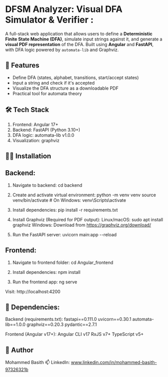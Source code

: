 # DFSM Analyzer: Visual DFA Simulator & Verifier :
A full-stack web application that allows users to define a **Deterministic Finite State Machine (DFA)**, simulate input strings against it, and generate a **visual PDF representation** of the DFA. Built using **Angular** and **FastAPI**, with DFA logic powered by `automata-lib` and Graphviz.

## 🚀 Features
- Define DFA (states, alphabet, transitions, start/accept states)
- Input a string and check if it's accepted
- Visualize the DFA structure as a downloadable PDF
- Practical tool for automata theory

## 🛠️ Tech Stack
1. Frontend: Angular 17+
2. Backend: FastAPI (Python 3.10+)
3. DFA logic: automata-lib v1.0.0
4. Visualization: graphviz

## 🧑‍💻 Installation
## Backend:
1. Navigate to backend:
   cd backend
   
2. Create and activate virtual environment:
    python -m venv venv
    source venv/bin/activate  # On Windows: venv\Scripts\activate
   
3. Install dependencies:
    pip install -r requirements.txt

4. Install Graphviz (Required for PDF output):
     Linux/macOS:
      sudo apt install graphviz
     Windows:
       Download from https://graphviz.org/download/

5. Run the FastAPI server:
    uvicorn main:app --reload

## Frontend: 
1. Navigate to frontend folder:
    cd Angular_frontend

2. Install dependencies:
  npm install

3. Run the frontend app:
   ng serve
   
Visit: http://localhost:4200

## 🧱 Dependencies:
Backend (requirements.txt):
fastapi==0.111.0
uvicorn==0.30.1
automata-lib==1.0.0
graphviz==0.20.3
pydantic==2.7.1

Frontend (Angular v17+):
Angular CLI v17
RxJS v7+
TypeScript v5+

## 🙌 Author
Mohammed Basith
📫 LinkedIn: www.linkedin.com/in/mohammed-basith-97326321b



